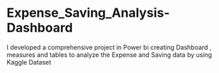 # Expense_Saving_Analysis-Dashboard
I developed a  comprehensive project in Power bi  creating Dashboard , measures and tables to analyze the Expense and Saving data by using Kaggle Dataset 
